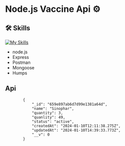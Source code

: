 # Node.js Vaccine Api ⚙

## 🛠 Skills
[![My Skills](https://skillicons.dev/icons?i=nodejs,postman,mongodb)](https://skillicons.dev)
- node.js
- Express
- Postman
- Mongoose
- Humps

## Api
```
        {
            "_id": "659e897ab6d7d99e1381a64d",
            "name": "Sinophar",
            "quantity": 3,
            "quanlity": 49,
            "status": "active",
            "createdAt": "2024-01-10T12:11:38.275Z",
            "updatedAt": "2024-01-10T14:39:33.773Z",
            "__v": 0
        }

```